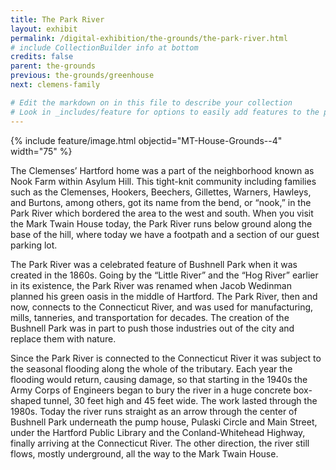 ```yaml
---
title: The Park River
layout: exhibit
permalink: /digital-exhibition/the-grounds/the-park-river.html
# include CollectionBuilder info at bottom
credits: false
parent: the-grounds
previous: the-grounds/greenhouse
next: clemens-family

# Edit the markdown on in this file to describe your collection
# Look in _includes/feature for options to easily add features to the page
---
```

{% include feature/image.html objectid="MT-House-Grounds--4" width="75" %}

The Clemenses’ Hartford home was a part of the neighborhood known as Nook Farm within Asylum Hill. This tight-knit community including families such as the Clemenses, Hookers, Beechers, Gillettes, Warners, Hawleys, and Burtons, among others, got its name from the bend, or “nook,” in the Park River which bordered the area to the west and south. When you visit the Mark Twain House today, the Park River runs below ground along the base of the hill, where today we have a footpath and a section of our guest parking lot. 

The Park River was a celebrated feature of Bushnell Park when it was created in the 1860s. Going by  the “Little River” and the “Hog River” earlier in its existence, the Park River was renamed when Jacob Wedinman planned his green oasis in the middle of Hartford. The Park River, then and now, connects to the Connecticut River, and was used for manufacturing, mills, tanneries, and transportation for decades. The creation of the Bushnell Park was in part to push those industries out of the city and replace them with nature. 

Since the Park River is connected to the Connecticut River it was subject to the seasonal flooding along the whole of the tributary. Each year the flooding would return, causing damage, so that starting in the 1940s the Army Corps of Engineers began to bury the river in a huge concrete box-shaped tunnel, 30 feet high and 45 feet wide. The work lasted through the 1980s. Today the river runs straight as an arrow through the center of  Bushnell Park underneath the pump house, Pulaski Circle and Main Street, under the Hartford Public Library and the Conland-Whitehead Highway, finally arriving at the Connecticut River. The other direction, the river still flows, mostly underground, all the way to the Mark Twain House. 
